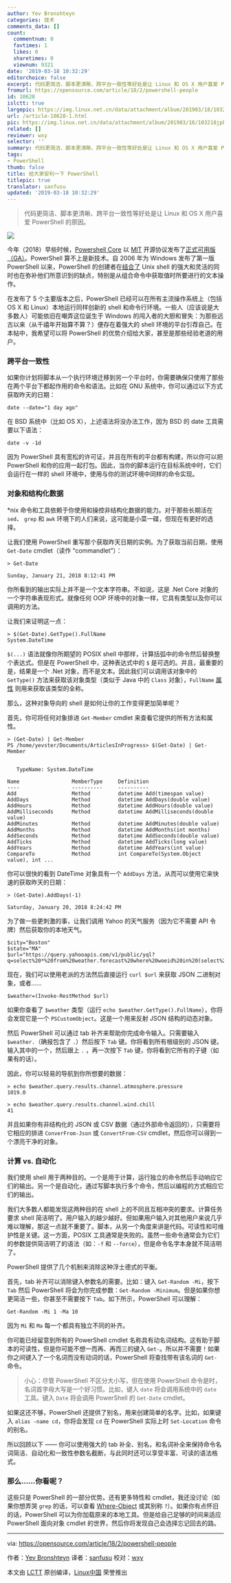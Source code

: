 ```yaml
---
author: Yev Bronshteyn
categories: 技术
comments_data: []
count:
  commentnum: 0
  favtimes: 1
  likes: 0
  sharetimes: 0
  viewnum: 9321
date: '2019-03-18 10:32:29'
editorchoice: false
excerpt: 代码更简洁、脚本更清晰、跨平台一致性等好处是让 Linux 和 OS X 用户喜爱 PowerShell 的原因。
fromurl: https://opensource.com/article/18/2/powershell-people
id: 10628
islctt: true
largepic: https://img.linux.net.cn/data/attachment/album/201903/18/103218jpbz2b17mc2y7jcr.jpg
url: /article-10628-1.html
pic: https://img.linux.net.cn/data/attachment/album/201903/18/103218jpbz2b17mc2y7jcr.jpg.thumb.jpg
related: []
reviewer: wxy
selector: ''
summary: 代码更简洁、脚本更清晰、跨平台一致性等好处是让 Linux 和 OS X 用户喜爱 PowerShell 的原因。
tags:
- PowerShell
thumb: false
title: 给大家安利一下 PowerShell
titlepic: true
translator: sanfusu
updated: '2019-03-18 10:32:29'
---
```



> 
> 代码更简洁、脚本更清晰、跨平台一致性等好处是让 Linux 和 OS X 用户喜爱 PowerShell 的原因。
> 
> 
> 


![](/data/attachment/album/201903/18/103218jpbz2b17mc2y7jcr.jpg)


今年（2018）早些时候，[Powershell Core](https://github.com/PowerShell/PowerShell/blob/master/README.md) 以 [MIT](https://spdx.org/licenses/MIT) 开源协议发布了[正式可用版（GA）](https://blogs.msdn.microsoft.com/powershell/2018/01/10/powershell-core-6-0-generally-available-ga-and-supported/)。PowerShell 算不上是新技术。自 2006 年为 Windows 发布了第一版 PowerShell 以来，PowerShell 的创建者在[结合了](http://www.jsnover.com/Docs/MonadManifesto.pdf) Unⅸ shell 的强大和灵活的同时也在弥补他们所意识到的缺点，特别是从组合命令中获取值时所要进行的文本操作。


在发布了 5 个主要版本之后，PowerShell 已经可以在所有主流操作系统上（包括 OS X 和 Linux）本地运行同样创新的 shell 和命令行环境。一些人（应该说是大多数人）可能依旧在嘲弄这位诞生于 Windows 的闯入者的大胆和冒失：为那些远古以来（从千禧年开始算不算？）便存在着强大的 shell 环境的平台引荐自己。在本帖中，我希望可以将 PowerShell 的优势介绍给大家，甚至是那些经验老道的用户。


### 跨平台一致性


如果你计划将脚本从一个执行环境迁移到另一个平台时，你需要确保只使用了那些在两个平台下都起作用的命令和语法。比如在 GNU 系统中，你可以通过以下方式获取昨天的日期：



```
date --date="1 day ago"
```

在 BSD 系统中（比如 OS X），上述语法将没办法工作，因为 BSD 的 date 工具需要以下语法：



```
date -v -1d
```

因为 PowerShell 具有宽松的许可证，并且在所有的平台都有构建，所以你可以把 PowerShell 和你的应用一起打包。因此，当你的脚本运行在目标系统中时，它们会运行在一样的 shell 环境中，使用与你的测试环境中同样的命令实现。


### 对象和结构化数据


\*nix 命令和工具依赖于你使用和操控非结构化数据的能力。对于那些长期活在 `sed`、 `grep` 和 `awk` 环境下的人们来说，这可能是小菜一碟，但现在有更好的选择。


让我们使用 PowerShell 重写那个获取昨天日期的实例。为了获取当前日期，使用 `Get-Date` cmdlet（读作 “commandlet”）：



```
> Get-Date                        

Sunday, January 21, 2018 8:12:41 PM
```

你所看到的输出实际上并不是一个文本字符串。不如说，这是 .Net Core 对象的一个字符串表现形式。就像任何 OOP 环境中的对象一样，它具有类型以及你可以调用的方法。


让我们来证明这一点：



```
> $(Get-Date).GetType().FullName
System.DateTime
```

`$(...)` 语法就像你所期望的 POSIX shell 中那样，计算括弧中的命令然后替换整个表达式。但是在 PowerShell 中，这种表达式中的 `$` 是可选的。并且，最重要的是，结果是一个 .Net 对象，而不是文本。因此我们可以调用该对象中的 `GetType()` 方法来获取该对象类型（类似于 Java 中的 `Class` 对象），`FullName` [属性](https://docs.microsoft.com/en-us/dotnet/csharp/programming-guide/classes-and-structs/properties) 则用来获取该类型的全称。


那么，这种对象导向的 shell 是如何让你的工作变得更加简单呢？


首先，你可将任何对象排进 `Get-Member` cmdlet 来查看它提供的所有方法和属性。



```
> (Get-Date) | Get-Member
PS /home/yevster/Documents/ArticlesInProgress> $(Get-Date) | Get-Member         


   TypeName: System.DateTime

Name                 MemberType     Definition                                 
----                 ----------     ----------                                 
Add                  Method         datetime Add(timespan value)               
AddDays              Method         datetime AddDays(double value)             
AddHours             Method         datetime AddHours(double value)            
AddMilliseconds      Method         datetime AddMilliseconds(double value)     
AddMinutes           Method         datetime AddMinutes(double value)          
AddMonths            Method         datetime AddMonths(int months)             
AddSeconds           Method         datetime AddSeconds(double value)          
AddTicks             Method         datetime AddTicks(long value)              
AddYears             Method         datetime AddYears(int value)               
CompareTo            Method         int CompareTo(System.Object value), int ...
```

你可以很快的看到 DateTime 对象具有一个 `AddDays` 方法，从而可以使用它来快速的获取昨天的日期：



```
> (Get-Date).AddDays(-1)

Saturday, January 20, 2018 8:24:42 PM
```

为了做一些更刺激的事，让我们调用 Yahoo 的天气服务（因为它不需要 API 令牌）然后获取你的本地天气。



```
$city="Boston"
$state="MA"
$url="https://query.yahooapis.com/v1/public/yql?q=select%20*%20from%20weather.forecast%20where%20woeid%20in%20(select%20woeid%20from%20geo.places(1)%20where%20text%3D%22${city}%2C%20${state}%22)&format=json&env=store%3A%2F%2Fdatatables.org%2Falltableswithkeys"
```

现在，我们可以使用老派的方法然后直接运行 `curl $url` 来获取 JSON 二进制对象，或者……



```
$weather=(Invoke-RestMethod $url)
```

如果你查看了 `$weather` 类型（运行 `echo $weather.GetType().FullName`），你将会发现它是一个 `PSCustomObject`。这是一个用来反射 JSON 结构的动态对象。


然后 PowerShell 可以通过 tab 补齐来帮助你完成命令输入。只需要输入 `$weather.`（确报包含了 `.`）然后按下 `Tab` 键。你将看到所有根级别的 JSON 键。输入其中的一个，然后跟上 `.` ，再一次按下 `Tab` 键，你将看到它所有的子键（如果有的话）。


因此，你可以轻易的导航到你所想要的数据：



```
> echo $weather.query.results.channel.atmosphere.pressure                         
1019.0

> echo $weather.query.results.channel.wind.chill                                 41
```

并且如果你有非结构化的 JSON 或 CSV 数据（通过外部命令返回的），只需要将它相应的排进 `ConverFrom-Json` 或 `ConvertFrom-CSV` cmdlet，然后你可以得到一个漂亮干净的对象。


### 计算 vs. 自动化


我们使用 shell 用于两种目的。一个是用于计算，运行独立的命令然后手动响应它们的输出。另一个是自动化，通过写脚本执行多个命令，然后以编程的方式相应它们的输出。


我们大多数人都能发现这两种目的在 shell 上的不同且互相冲突的要求。计算任务要求 shell 简洁明了。用户输入的越少越好。但如果用户输入对其他用户来说几乎难以理解，那这一点就不重要了。脚本，从另一个角度来讲是代码。可读性和可维护性是关键。这一方面，POSIX 工具通常是失败的。虽然一些命令通常会为它们的参数提供简洁明了的语法（如：`-f` 和 `--force`），但是命令名字本身就不简洁明了。


PowerShell 提供了几个机制来消除这种浮士德式的平衡。


首先，tab 补齐可以消除键入参数名的需要。比如：键入 `Get-Random -Mi`，按下 `Tab` 然后 PowerShell 将会为你完成参数：`Get-Random -Minimum`。但是如果你想更简洁一些，你甚至不需要按下 `Tab`。如下所示，PowerShell 可以理解：



```
Get-Random -Mi 1 -Ma 10
```

因为 `Mi` 和 `Ma` 每一个都具有独立不同的补齐。


你可能已经留意到所有的 PowerShell cmdlet 名称具有动名词结构。这有助于脚本的可读性，但是你可能不想一而再、再而三的键入 `Get-`。所以并不需要！如果你之间键入了一个名词而没有动词的话，PowerShell 将查找带有该名词的 `Get-` 命令。



> 
> 小心：尽管 PowerShell 不区分大小写，但在使用 PowerShell 命令是时，名词首字母大写是一个好习惯。比如，键入 `date` 将会调用系统中的 `date` 工具。键入 `Date` 将会调用 PowerShell 的 `Get-Date` cmdlet。
> 
> 
> 


如果这还不够，PowerShell 还提供了别名，用来创建简单的名字。比如，如果键入 `alias -name cd`，你将会发现 `cd` 在 PowerShell 实际上时 `Set-Location` 命令的别名。


所以回顾以下 —— 你可以使用强大的 tab 补全、别名，和名词补全来保持命令名词简洁、自动化和一致性参数名截断，与此同时还可以享受丰富、可读的语法格式。


### 那么……你看呢？


这些只是 PowerShell 的一部分优势。还有更多特性和 cmdlet，我还没讨论（如果你想弄哭 `grep` 的话，可以查看 [Where-Object](https://docs.microsoft.com/en-us/powershell/module/microsoft.powershell.core/where-object?view=powershell-6) 或其别称 `?`）。如果你有点怀旧的话，PowerShell 可以为你加载原来的本地工具。但是给自己足够的时间来适应 PowerShell 面向对象 cmdlet 的世界，然后你将发现自己会选择忘记回去的路。




---


via: <https://opensource.com/article/18/2/powershell-people>


作者：[Yev Bronshteyn](https://opensource.com/users/yevster) 译者：[sanfusu](https://github.com/sanfusu) 校对：[wxy](https://github.com/wxy)


本文由 [LCTT](https://github.com/LCTT/TranslateProject) 原创编译，[Linux中国](https://linux.cn/) 荣誉推出
